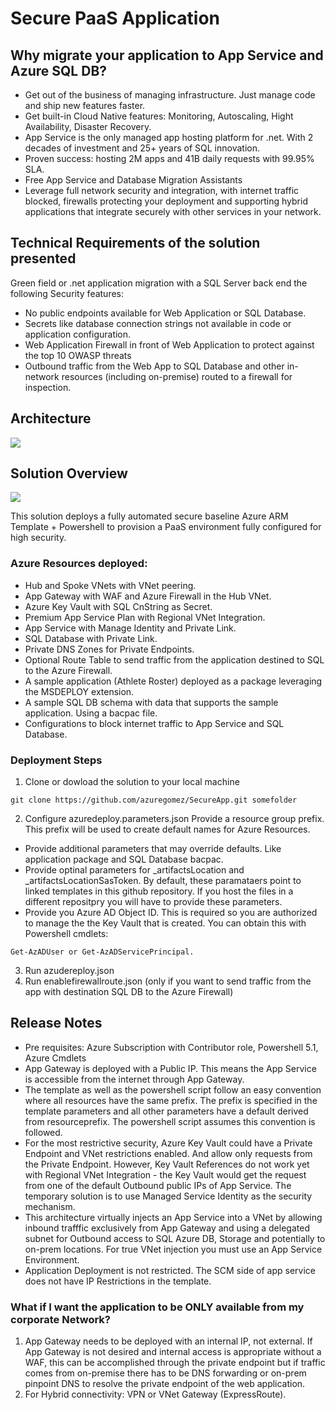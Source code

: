 # Secure PaaS Application
## Why migrate your application to App Service and Azure SQL DB?
* Get out of the business of managing infrastructure. Just manage code and ship new features faster.
* Get built-in Cloud Native features: Monitoring, Autoscaling, Hight Availability, Disaster Recovery.
* App Service is the only managed app hosting platform for .net. With 2 decades of investment and 25+ years of SQL innovation.
* Proven success: hosting 2M apps and 41B daily requests with 99.95% SLA.
* Free App Service and Database Migration Assistants
* Leverage full network security and integration, with internet traffic blocked, firewalls protecting your deployment and supporting hybrid applications that integrate securely with other services in your network.
## Technical Requirements of the solution presented
Green field or .net application migration with a SQL Server back end the following Security features:
* No public endpoints available for Web Application or SQL Database.
* Secrets like database connection strings not available in code or application configuration.
* Web Application Firewall in front of Web Application to protect against the top 10 OWASP threats
* Outbound traffic from the Web App to SQL Database and other in-network resources (including on-premise) routed to a firewall for inspection.
## Architecture
<img src="https://storagegomez.blob.core.windows.net/public/images/SecureApp_POC.png"/>

## Solution Overview
<img src="https://storagegomez.blob.core.windows.net/public/images/SecureAppSteps.png"/>

This solution deploys a fully automated secure baseline Azure ARM Template + Powershell to provision a PaaS environment fully configured for high security.  
### Azure Resources deployed:
* Hub and Spoke VNets with VNet peering.
* App Gateway with WAF and Azure Firewall in the Hub VNet.
* Azure Key Vault with SQL CnString as Secret.
* Premium App Service Plan with Regional VNet Integration.
* App Service with Manage Identity and Private Link.
* SQL Database with Private Link.
* Private DNS Zones for Private Endpoints.
* Optional Route Table to send traffic from the application destined to SQL to the Azure Firewall.
* A sample application (Athlete Roster) deployed as a package leveraging the MSDEPLOY extension.
* A sample SQL DB schema with data that supports the sample application. Using a bacpac file.
* Configurations to block internet traffic to App Service and SQL Database.
### Deployment Steps
1. Clone or dowload the solution to your local machine
```
git clone https://github.com/azuregomez/SecureApp.git somefolder
```
2. Configure azuredeploy.parameters.json
Provide a resource group prefix.  This prefix will be used to create default names for Azure Resources.
* Provide additional parameters that may override defaults. Like application package and SQL Database bacpac.
* Provide optinal parameters for _artifactsLocation and _artifactsLocationSasToken.  By default, these paramataers point to linked templates in this github repository.  If you host the files in a different repositpry you will have to provide these parameters.
* Provide you Azure AD Object ID.  This is required so you are authorized to manage the the Key Vault that is created.
You can obtain this with Powershell cmdlets: 
```
Get-AzADUser or Get-AzADServicePrincipal.
```
3. Run azudereploy.json
4. Run enablefirewallroute.json (only if you want to send traffic from the app with destination SQL DB to the Azure Firewall)
## Release Notes
* Pre requisites: Azure Subscription with Contributor role, Powershell 5.1, Azure Cmdlets
* App Gateway is deployed with a Public IP. This means the App Service is accessible from the internet through App Gateway.
* The template as well as the powershell script follow an easy convention where all resources have the same prefix. The prefix is specified in the template parameters and all other parameters have a default derived from resourceprefix. The powershell script assumes this convention is followed.
* For the most restrictive security, Azure Key Vault could have a Private Endpoint and VNet restrictions enabled. And allow only requests from the Private Endpoint. However, Key Vault References do not work yet with Regional VNet Integration - the Key Vault would get the request from one of the default Outbound public IPs of App Service. The temporary solution is to use Managed Service Identity as the security mechanism.
* This architecture virtually injects an App Service into a VNet by allowing inbound trafffic exclusively from App Gateway and using a delegated subnet for Outbound access to SQL Azure DB, Storage and potentially to on-prem locations. For true VNet injection you must use an App Service Environment.
* Application Deployment is not restricted. The SCM side of app service does not have IP Restrictions in the template. 
### What if I want the application to be ONLY available from my corporate Network?
1. App Gateway needs to be deployed with an internal IP, not external.  If App Gateway is not desired and internal access is appropriate without a WAF, this can be accomplished through the private endpoint but if traffic comes from on-premise there has to be DNS forwarding or on-prem pinpoint DNS to resolve the private endpoint of the web application.
2. For Hybrid connectivity: VPN or VNet Gateway (ExpressRoute).